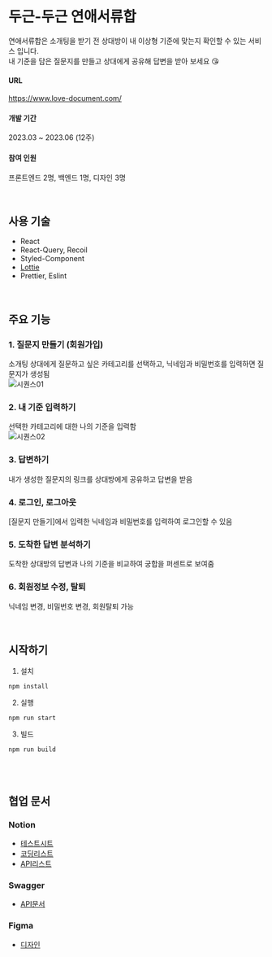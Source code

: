 두근-두근 연애서류합
=============
연애서류합은 소개팅을 받기 전 상대방이 내 이상형 기준에 맞는지 확인할 수 있는 서비스 입니다.   
내 기준을 담은 질문지를 만들고 상대에게 공유해 답변을 받아 보세요 😘

#### URL
https://www.love-document.com/

#### 개발 기간
2023.03 ~ 2023.06 (12주)

#### 참여 인원
프론트엔드 2명, 백엔드 1명, 디자인 3명

<br />

## 사용 기술
* React
* React-Query, Recoil 
* Styled-Component
* [Lottie](https://airbnb.io/lottie/#/README)
* Prettier, Eslint

<br />

## 주요 기능
### 1. 질문지 만들기 (회원가입)
소개팅 상대에게 질문하고 싶은 카테고리를 선택하고, 닉네임과 비밀번호를 입력하면 질문지가 생성됨    
![시퀀스01](https://github.com/kkomyoung/love-document-client/assets/49858684/3054d368-a182-4b94-8976-b79c1d0e3cc0)

### 2. 내 기준 입력하기
선택한 카테고리에 대한 나의 기준을 입력함    
![시퀀스02](https://github.com/kkomyoung/love-document-client/assets/49858684/9404d0d4-38d6-47cc-ae31-fbc6374e5d75)


### 3. 답변하기
내가 생성한 질문지의 링크를 상대방에게 공유하고 답변을 받음
### 4. 로그인, 로그아웃
[질문지 만들기]에서 입력한 닉네임과 비밀번호를 입력하여 로그인할 수 있음
### 5. 도착한 답변 분석하기
도착한 상대방의 답변과 나의 기준을 비교하여 궁합을 퍼센트로 보여줌
### 6. 회원정보 수정, 탈퇴
닉네임 변경, 비밀번호 변경, 회원탈퇴 가능

<br />


## 시작하기
1. 설치
```
npm install
```
2. 실행
```
npm run start
```
3. 빌드
```
npm run build
```

<br />
<br />


## 협업 문서
### Notion
* [테스트시트](https://www.notion.so/minuxx/be45aec614a74078b437845a80bab34c?pvs=4)
* [코딩리스트](https://www.notion.so/minuxx/d6ac81b071924e72bdb492d0eac2a94a?v=ed6fe7603b1f48b79ec9488109db228a&pvs=4)
* [API리스트](https://www.notion.so/minuxx/API-Sheet-d111fd6eebeb432297e7f413cdbd4fa7?pvs=4)
  
### Swagger
* [API문서](http://3.239.26.220:8080/dailyb/swagger-ui/index.html#/)

### Figma
* [디자인](https://www.figma.com/file/8qs7dpuzT5DClrdzIBblmh/%EA%B9%8C%EA%B9%8C%EB%93%A4?type=design&node-id=201%3A1038&mode=design&t=ut56TkUQYoR3jelk-1)
